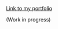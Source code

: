 <a href="https://lucca-portfolio.herokuapp.com/"> Link to my portfolio</a>

<p>(Work in progress)</p>
